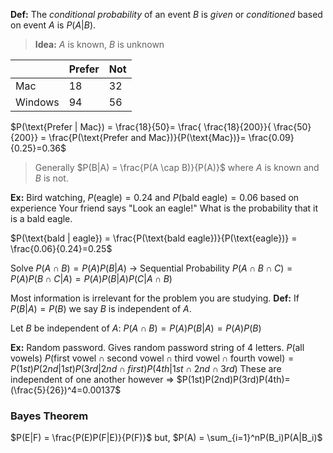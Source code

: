 **Def:** The *conditional probability* of an event $B$ is *given* or *conditioned* based on event $A$ is $P(A|B)$.

> **Idea:** $A$ is known, $B$ is unknown

| |Prefer|Not|
|----|----|----|
|Mac|18|32|
|Windows|94|56|

$P(\text{Prefer | Mac}) = \frac{18}{50}= \frac{ \frac{18}{200}}{ \frac{50}{200}} = \frac{P(\text{Prefer and Mac})}{P(\text{Mac})}= \frac{0.09}{0.25}=0.36$

> Generally $P(B|A) = \frac{P(A \cap B)}{P(A)}$ where $A$ is known and $B$ is not.

**Ex:** Bird watching, $P(\text{eagle})=0.24$ and $P(\text{bald eagle})=0.06$ based on experience
Your friend says "Look an eagle!" What is the probability that it is a bald eagle.

$P(\text{bald | eagle}) = \frac{P(\text{bald eagle})}{P(\text{eagle})} = \frac{0.06}{0.24}=0.25$

Solve $P(A \cap B) = P(A)P(B|A)$ -> Sequential Probability
$P(A \cap B \cap C) = P(A)P(B \cap C|A) = P(A)P(B|A)P(C|A \cap B)$

Most information is irrelevant for the problem you are studying.
**Def:** If $P(B|A)=P(B)$ we say $B$ is independent of $A$.

Let $B$ be independent of $A$:
$P(A \cap B) = P(A)P(B|A)=P(A)P(B)$

**Ex:** Random password. Gives random password string of $4$ letters.
$P(\text{all vowels})$
$P(\text{first vowel} \cap \text{second vowel} \cap \text{third vowel} \cap \text{fourth vowel}) = P(1st)P(2nd|1st)P(3rd|2nd\cap first)P(4th | 1st \cap 2nd \cap 3rd)$
These are independent of one another however => $P(1st)P(2nd)P(3rd)P(4th)=(\frac{5}{26})^4=0.00137$

### Bayes Theorem
$P(E|F) = \frac{P(E)P(F|E)}{P(F)}$
but, $P(A) = \sum_{i=1}^nP(B_i)P(A|B_i)$
